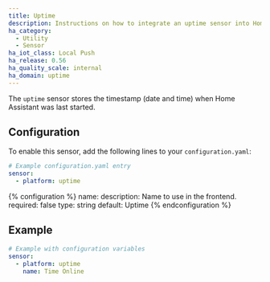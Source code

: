 ```yaml
---
title: Uptime
description: Instructions on how to integrate an uptime sensor into Home Assistant.
ha_category:
  - Utility
  - Sensor
ha_iot_class: Local Push
ha_release: 0.56
ha_quality_scale: internal
ha_domain: uptime
---
```


The `uptime` sensor stores the timestamp (date and time) when Home Assistant was last started.

## Configuration

To enable this sensor, add the following lines to your `configuration.yaml`:

```yaml
# Example configuration.yaml entry
sensor:
  - platform: uptime
```

{% configuration %}
name:
  description: Name to use in the frontend.
  required: false
  type: string
  default: Uptime
{% endconfiguration %}

## Example

```yaml
# Example with configuration variables
sensor:
  - platform: uptime
    name: Time Online
````

